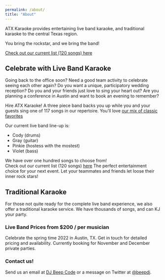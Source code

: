 ```yaml
---
permalink: /about/
title: "About"
---
```

ATX Karaoke provides entertaining live band karaoke, and traditional
karaoke to the central Texas region. 

You bring the rockstar, and we bring the band!

[Check out our current list (120 songs) here](/assets/docs/ATXKaraoke_LiveList.pdf)

## Celebrate with Live Band Karaoke

Going back to the office soon?  Need a good team activity to celebrate seeing each other again?
Do you want a unique, participatory wedding reception? Do you and your friends 
just love to sing your heart out? Are you planning a conference in Austin and want 
to book an evening to remember? 

Hire ATX Karaoke!  A three piece band backs you up while you and your guests sing one of 117 songs
in our repertoire.  You'll love [our mix of classic favorites](/assets/docs/ATXKaraoke_LiveList.pdf)

Our current live band line-up is:

  - Cody (drums)
  - Gray (guitar)
  - Pinkie (hostess with the mostest)
  - Violet (bass)

We have over one hundred songs to choose from!  
Check out our current list (120 songs) [here](/assets/docs/ATXKaraoke_LiveList.pdf)
The perfect 
entertainment choice for your next event.  Let your teammates
and friends let loose their inner rock stars!

## Traditional Karaoke

For those not quite ready for the complete live band experience,
we also offer a traditional karaoke service.  We have thousands
of songs, and can KJ your party. 

### Live Band Prices from $200 / per musician

Celebrate the spring time 2022 in Austin, TX. Get in touch
for detailed pricing and availability. Currently booking for November and December private parties.

### Contact us!

Send us an email at [DJ Beep Code](mailto:djbeepcode@gmail.com?subject=[karaoke]%20Availability%20Inquiry) or a message on Twitter at [@beepdj](https://twitter.com/beepdj).

